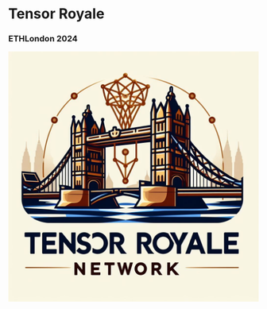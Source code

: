 # Tensor Royale 
### ETHLondon 2024
![alt text](https://github.com/505-solutions/tensor-royale/blob/main/assets/logo.png?raw=true)
